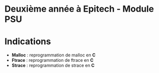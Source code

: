 # Deuxième année à Epitech - Module PSU

# Indications

- **Malloc** : reprogrammation de malloc en **C**
- **Ftrace** : reprogrammation de ftrace en **C**
- **Strace** : reprogrammation de strace en **C**
